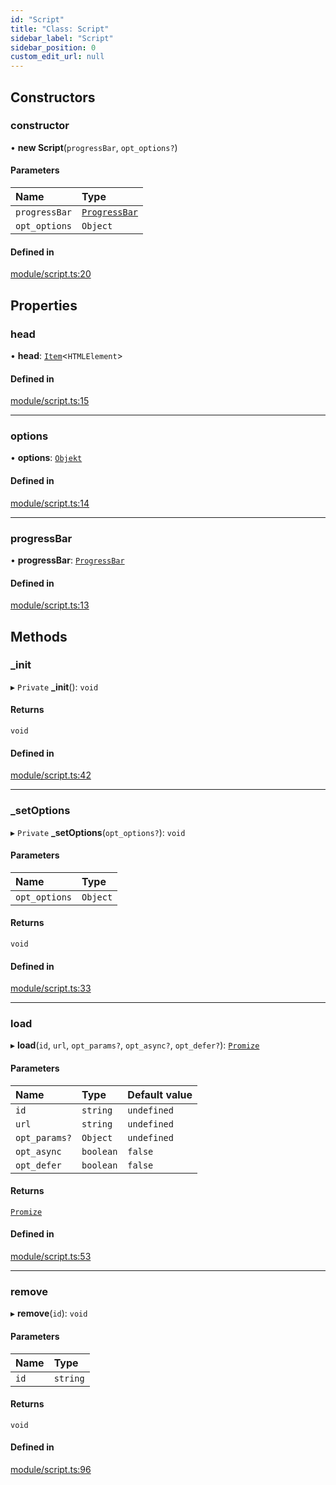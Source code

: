 ```yaml
---
id: "Script"
title: "Class: Script"
sidebar_label: "Script"
sidebar_position: 0
custom_edit_url: null
---
```


## Constructors

### constructor

• **new Script**(`progressBar`, `opt_options?`)

#### Parameters

| Name | Type |
| :------ | :------ |
| `progressBar` | [`ProgressBar`](ProgressBar.md) |
| `opt_options` | `Object` |

#### Defined in

[module/script.ts:20](https://bitbucket.org/siposdani87/sui-js/src/412afc3/src/module/script.ts#lines-20)

## Properties

### head

• **head**: [`Item`](Item.md)<`HTMLElement`\>

#### Defined in

[module/script.ts:15](https://bitbucket.org/siposdani87/sui-js/src/412afc3/src/module/script.ts#lines-15)

___

### options

• **options**: [`Objekt`](Objekt.md)

#### Defined in

[module/script.ts:14](https://bitbucket.org/siposdani87/sui-js/src/412afc3/src/module/script.ts#lines-14)

___

### progressBar

• **progressBar**: [`ProgressBar`](ProgressBar.md)

#### Defined in

[module/script.ts:13](https://bitbucket.org/siposdani87/sui-js/src/412afc3/src/module/script.ts#lines-13)

## Methods

### \_init

▸ `Private` **_init**(): `void`

#### Returns

`void`

#### Defined in

[module/script.ts:42](https://bitbucket.org/siposdani87/sui-js/src/412afc3/src/module/script.ts#lines-42)

___

### \_setOptions

▸ `Private` **_setOptions**(`opt_options?`): `void`

#### Parameters

| Name | Type |
| :------ | :------ |
| `opt_options` | `Object` |

#### Returns

`void`

#### Defined in

[module/script.ts:33](https://bitbucket.org/siposdani87/sui-js/src/412afc3/src/module/script.ts#lines-33)

___

### load

▸ **load**(`id`, `url`, `opt_params?`, `opt_async?`, `opt_defer?`): [`Promize`](Promize.md)

#### Parameters

| Name | Type | Default value |
| :------ | :------ | :------ |
| `id` | `string` | `undefined` |
| `url` | `string` | `undefined` |
| `opt_params?` | `Object` | `undefined` |
| `opt_async` | `boolean` | `false` |
| `opt_defer` | `boolean` | `false` |

#### Returns

[`Promize`](Promize.md)

#### Defined in

[module/script.ts:53](https://bitbucket.org/siposdani87/sui-js/src/412afc3/src/module/script.ts#lines-53)

___

### remove

▸ **remove**(`id`): `void`

#### Parameters

| Name | Type |
| :------ | :------ |
| `id` | `string` |

#### Returns

`void`

#### Defined in

[module/script.ts:96](https://bitbucket.org/siposdani87/sui-js/src/412afc3/src/module/script.ts#lines-96)
